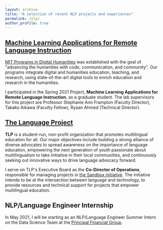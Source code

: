```yaml
---
layout: archive
title: "A selection of recent NLP projects and experiences"
permalink: /nlp/
author_profile: true
---
```


[Machine Learning Applications for Remote Language Instruction](https://github.com/dhmit/lang_learn)
---

[MIT Programs in Digital Humanities](https://digitalhumanities.mit.edu) was established with the goal of "advancing the humanities with code, communication, and community". Our programs integrate digital and humanities education, teaching, and research, using state-of-the-art digital tools to enrich education and research in the humanities. 

I participated in the Spring 2021 Project, <b>Machine Learning Applications for Remote Language Instruction</b>, as a graduate student. The lab supervisors for this project are Professor Stephanie Ann Frampton (Faculty Director), Takako Aikawa (Faculty Fellow), Ryaan Ahmed (Technical Director).


[The Language Project](https://www.the-language-project.org/index.html)
---

<b>TLP</b> is a student-run, non-profit organization that promotes multilingual education for all. Our major objectives include building a strong alliance of diverse advocates to spread awareness on the importance of language education, empowering the next generation of youth passionate about multilingualism to take initiative in their local communities, and continuously seeking out innovative ways to drive language advocacy forward.

I serve on TLP's Executive Board as the <b>Co-Director of Operations</b>, responsible for managing projects in [the Sandbox initiative](https://www.the-language-project.org/sandbox.html). The initiative intends to be at the intersection between language and technology, to provide resources and technical support for projects that empower multilingual education.


NLP/Language Engineer Internship
---

In May 2021, I will be starting as an NLP/Language Engineer Summer Intern on the Data Science Team at the [Principal Financial Group](https://www.principal.com).

